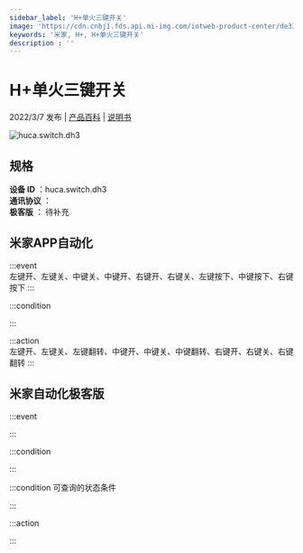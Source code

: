 ```yaml
---
sidebar_label: 'H+单火三键开关'
image: 'https://cdn.cnbj1.fds.api.mi-img.com/iotweb-product-center/de3317ece2d37b4ab0298c181685c7bf_1639731357241.png?GalaxyAccessKeyId=AKVGLQWBOVIRQ3XLEW&Expires=9223372036854775807&Signature=D1nckdbuPKvY88rUrOBatt3gmh8='
keywords: '米家, H+, H+单火三键开关'
description : ''
---
```

# H+单火三键开关

2022/3/7 发布 | [产品百科](https://home.mi.com/webapp/content/baike/product/index.html?model=huca.switch.dh3/) | [说明书](https://home.mi.com/views/introduction.html?model=huca.switch.dh3&region=cn)

![huca.switch.dh3](https://cdn.cnbj1.fds.api.mi-img.com/iotweb-product-center/de3317ece2d37b4ab0298c181685c7bf_1639731357241.png?GalaxyAccessKeyId=AKVGLQWBOVIRQ3XLEW&Expires=9223372036854775807&Signature=D1nckdbuPKvY88rUrOBatt3gmh8=)

## 规格  
> 
**设备 ID** ：huca.switch.dh3  
**通讯协议** ：  
**极客版**  ： 待补充 


## 米家APP自动化  

:::event  
左键开、左键关、中键关、中键开、右键开、右键关、左键按下、中键按下、右键按下
:::

:::condition  

:::

:::action   
左键开、左键关、左键翻转、中键开、中键关、中键翻转、右键开、右键关、右键翻转
:::

## 米家自动化极客版  

:::event  

:::

:::condition  

:::

:::condition 可查询的状态条件  

:::

:::action  

:::

        
